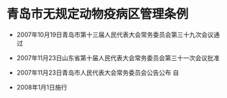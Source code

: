 # 青岛市无规定动物疫病区管理条例

- 2007年10月19日青岛市第十三届人民代表大会常务委员会第三十九次会议通过

- 2007年11月23日山东省第十届人民代表大会常务委员会第三十一次会议批准

- 2007年11月23日青岛市人民代表大会常务委员会公告公布 自

- 2008年1月1日施行

<!-- INFO END -->